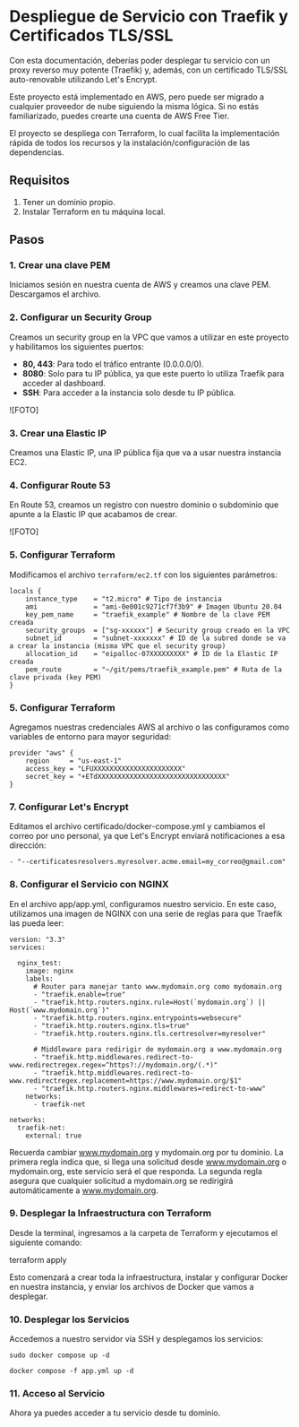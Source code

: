# Despliegue de Servicio con Traefik y Certificados TLS/SSL

Con esta documentación, deberías poder desplegar tu servicio con un proxy reverso muy potente (Traefik) y, además, con un certificado TLS/SSL auto-renovable utilizando Let's Encrypt.

Este proyecto está implementado en AWS, pero puede ser migrado a cualquier proveedor de nube siguiendo la misma lógica. Si no estás familiarizado, puedes crearte una cuenta de AWS Free Tier.

El proyecto se despliega con Terraform, lo cual facilita la implementación rápida de todos los recursos y la instalación/configuración de las dependencias.

## Requisitos

1. Tener un dominio propio.
2. Instalar Terraform en tu máquina local.

## Pasos

### 1. Crear una clave PEM

Iniciamos sesión en nuestra cuenta de AWS y creamos una clave PEM. Descargamos el archivo.

### 2. Configurar un Security Group

Creamos un security group en la VPC que vamos a utilizar en este proyecto y habilitamos los siguientes puertos:
- **80, 443**: Para todo el tráfico entrante (0.0.0.0/0).
- **8080**: Solo para tu IP pública, ya que este puerto lo utiliza Traefik para acceder al dashboard.
- **SSH**: Para acceder a la instancia solo desde tu IP pública.

![FOTO]

### 3. Crear una Elastic IP

Creamos una Elastic IP, una IP pública fija que va a usar nuestra instancia EC2.

### 4. Configurar Route 53

En Route 53, creamos un registro con nuestro dominio o subdominio que apunte a la Elastic IP que acabamos de crear.

![FOTO]

### 5. Configurar Terraform

Modificamos el archivo `terraform/ec2.tf` con los siguientes parámetros:

```
locals {
    instance_type    = "t2.micro" # Tipo de instancia
    ami              = "ami-0e001c9271cf7f3b9" # Imagen Ubuntu 20.04
    key_pem_name     = "traefik_example" # Nombre de la clave PEM creada
    security_groups  = ["sg-xxxxxx"] # Security group creado en la VPC
    subnet_id        = "subnet-xxxxxxx" # ID de la subred donde se va a crear la instancia (misma VPC que el security group)
    allocation_id    = "eipalloc-07XXXXXXXXX" # ID de la Elastic IP creada
    pem_route        = "~/git/pems/traefik_example.pem" # Ruta de la clave privada (key PEM)
}
```

### 5. Configurar Terraform

Agregamos nuestras credenciales AWS al archivo o las configuramos como variables de entorno para mayor seguridad:

```
provider "aws" {
    region     = "us-east-1"
    access_key = "LFUXXXXXXXXXXXXXXXXXXXXXX"
    secret_key = "+ETdXXXXXXXXXXXXXXXXXXXXXXXXXXXXXXXX"
}
```

### 7. Configurar Let's Encrypt

Editamos el archivo certificado/docker-compose.yml y cambiamos el correo por uno personal, ya que Let's Encrypt enviará notificaciones a esa dirección:

```
- "--certificatesresolvers.myresolver.acme.email=my_correo@gmail.com"
```


### 8. Configurar el Servicio con NGINX

En el archivo app/app.yml, configuramos nuestro servicio. En este caso, utilizamos una imagen de NGINX con una serie de reglas para que Traefik las pueda leer:

```
version: "3.3"
services:

  nginx_test:
    image: nginx
    labels:
      # Router para manejar tanto www.mydomain.org como mydomain.org
      - "traefik.enable=true"
      - "traefik.http.routers.nginx.rule=Host(`mydomain.org`) || Host(`www.mydomain.org`)"
      - "traefik.http.routers.nginx.entrypoints=websecure"
      - "traefik.http.routers.nginx.tls=true"
      - "traefik.http.routers.nginx.tls.certresolver=myresolver"

      # Middleware para redirigir de mydomain.org a www.mydomain.org
      - "traefik.http.middlewares.redirect-to-www.redirectregex.regex=^https?://mydomain.org/(.*)"
      - "traefik.http.middlewares.redirect-to-www.redirectregex.replacement=https://www.mydomain.org/$1"
      - "traefik.http.routers.nginx.middlewares=redirect-to-www"
    networks:
      - traefik-net
      
networks:
  traefik-net:
    external: true
```

Recuerda cambiar www.mydomain.org y mydomain.org por tu dominio. La primera regla indica que, si llega una solicitud desde www.mydomain.org o mydomain.org, este servicio será el que responda. La segunda regla asegura que cualquier solicitud a mydomain.org se redirigirá automáticamente a www.mydomain.org.

### 9. Desplegar la Infraestructura con Terraform

Desde la terminal, ingresamos a la carpeta de Terraform y ejecutamos el siguiente comando:

terraform apply

Esto comenzará a crear toda la infraestructura, instalar y configurar Docker en nuestra instancia, y enviar los archivos de Docker que vamos a desplegar.

### 10. Desplegar los Servicios

Accedemos a nuestro servidor vía SSH y desplegamos los servicios:

```
sudo docker compose up -d
```
```
docker compose -f app.yml up -d
```

### 11. Acceso al Servicio

Ahora ya puedes acceder a tu servicio desde tu dominio.


